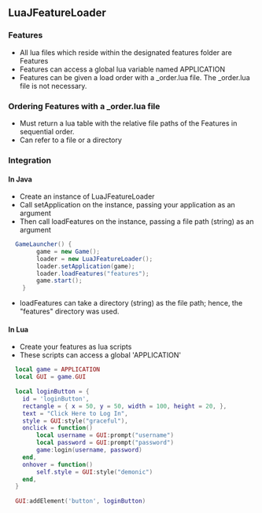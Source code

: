 ## LuaJFeatureLoader

### Features
  - All lua files which reside within the designated features folder are Features
  - Features can access a global lua variable named APPLICATION
  - Features can be given a load order with a _order.lua file.  The _order.lua file is not necessary. 

### Ordering Features with a _order.lua file
  - Must return a lua table with the relative file paths of the Features in sequential order.
  - Can refer to a file or a directory

### Integration

#### In Java
  - Create an instance of LuaJFeatureLoader
  - Call setApplication on the instance, passing your application as an argument
  - Then call loadFeatures on the instance, passing a file path (string) as an argument

```Java
  GameLauncher() {
		game = new Game();
		loader = new LuaJFeatureLoader();
		loader.setApplication(game);
		loader.loadFeatures("features");
		game.start();
	}
```

  - loadFeatures can take a directory (string) as the file path; hence, the "features" directory was used.

#### In Lua
  - Create your features as lua scripts
  - These scripts can access a global 'APPLICATION'

```Lua
  local game = APPLICATION
  local GUI = game.GUI
  
  local loginButton = {
  	id = 'loginButton',
  	rectangle = { x = 50, y = 50, width = 100, height = 20, },
  	text = "Click Here to Log In",
  	style = GUI:style("graceful"),
  	onclick = function() 
  		local username = GUI:prompt("username")
  		local password = GUI:prompt("password")
  		game:login(username, password)
  	end,
  	onhover = function()
  		self.style = GUI:style("demonic")
  	end,
  }
  
  GUI:addElement('button', loginButton)
```
